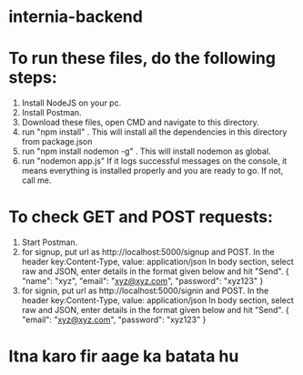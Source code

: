 # internia-backend

# To run these files, do the following steps:
1. Install NodeJS on your pc.
2. Install Postman.
3. Download these files, open CMD and navigate to this directory.
4. run "npm install" . This will install all the dependencies in this directory from package.json
5. run "npm install nodemon -g" . This will install nodemon as global.
6. run "nodemon app.js"
If it logs successful messages on the console, it means everything is installed properly and you are ready to go.
If not, call me.

# To check GET and POST requests:
1. Start Postman.
2. for signup, put url as http://localhost:5000/signup and POST. In the header key:Content-Type, value: application/json
In body section, select raw and JSON, enter details in the format given below and hit "Send".
{
	"name": "xyz",
	"email": "xyz@xyz.com",
	"password": "xyz123"
}
3. for signin, put url as http://localhost:5000/signin and POST. In the header key:Content-Type, value: application/json
In body section, select raw and JSON, enter details in the format given below and hit "Send".
{
	"email": "xyz@xyz.com",
	"password": "xyz123"
}

# Itna karo fir aage ka batata hu 
